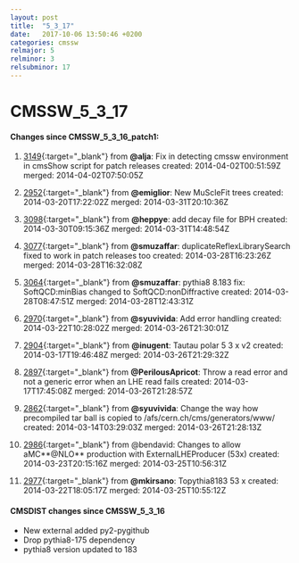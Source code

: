 ```yaml
---
layout: post
title:  "5_3_17"
date:   2017-10-06 13:50:46 +0200
categories: cmssw
relmajor: 5
relminor: 3
relsubminor: 17
---
```


# CMSSW_5_3_17
#### Changes since CMSSW_5_3_16_patch1:

1. [3149](http://github.com/cms-sw/cmssw/pull/3149){:target="_blank"}  from **@alja**: Fix in detecting cmssw environment in cmsShow script for patch releases created: 2014-04-02T00:51:59Z merged: 2014-04-02T07:50:05Z

1. [2952](http://github.com/cms-sw/cmssw/pull/2952){:target="_blank"}  from **@emiglior**: New MuScleFit trees created: 2014-03-20T17:22:02Z merged: 2014-03-31T20:10:36Z

1. [3098](http://github.com/cms-sw/cmssw/pull/3098){:target="_blank"}  from **@heppye**: add decay file for BPH created: 2014-03-30T09:15:36Z merged: 2014-03-31T14:48:54Z

1. [3077](http://github.com/cms-sw/cmssw/pull/3077){:target="_blank"}  from **@smuzaffar**: duplicateReflexLibrarySearch fixed to work in patch releases too created: 2014-03-28T16:23:26Z merged: 2014-03-28T16:32:08Z

1. [3064](http://github.com/cms-sw/cmssw/pull/3064){:target="_blank"}  from **@smuzaffar**: pythia8 8.183 fix: SoftQCD:minBias changed to SoftQCD:nonDiffractive created: 2014-03-28T08:47:51Z merged: 2014-03-28T12:43:31Z

1. [2970](http://github.com/cms-sw/cmssw/pull/2970){:target="_blank"}  from **@syuvivida**: Add error handling created: 2014-03-22T10:28:02Z merged: 2014-03-26T21:30:01Z

1. [2904](http://github.com/cms-sw/cmssw/pull/2904){:target="_blank"}  from **@inugent**: Tautau polar 5 3 x v2 created: 2014-03-17T19:46:48Z merged: 2014-03-26T21:29:32Z

1. [2897](http://github.com/cms-sw/cmssw/pull/2897){:target="_blank"}  from **@PerilousApricot**: Throw a read error and not a generic error when an LHE read fails created: 2014-03-17T17:45:08Z merged: 2014-03-26T21:28:57Z

1. [2862](http://github.com/cms-sw/cmssw/pull/2862){:target="_blank"}  from **@syuvivida**: Change the way how precompiled tar ball is copied to /afs/cern.ch/cms/generators/www/ created: 2014-03-14T03:29:03Z merged: 2014-03-26T21:28:13Z

1. [2986](http://github.com/cms-sw/cmssw/pull/2986){:target="_blank"}  from @bendavid: Changes to allow aMC**@NLO** production with ExternalLHEProducer (53x) created: 2014-03-23T20:15:16Z merged: 2014-03-25T10:56:31Z

1. [2977](http://github.com/cms-sw/cmssw/pull/2977){:target="_blank"}  from **@mkirsano**: Topythia8183 53 x created: 2014-03-22T18:05:17Z merged: 2014-03-25T10:55:12Z

#### CMSDIST changes since CMSSW_5_3_16
- New external added py2-pygithub
- Drop pythia8-175 dependency
- pythia8 version updated to 183 
